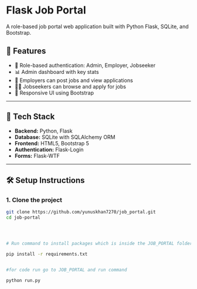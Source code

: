 # Flask Job Portal

A role-based job portal web application built with Python Flask, SQLite, and Bootstrap.

## 🎯 Features

- 🔐 Role-based authentication: Admin, Employer, Jobseeker
- 📊 Admin dashboard with key stats
- 💼 Employers can post jobs and view applications
- 👨‍💻 Jobseekers can browse and apply for jobs
- 📱 Responsive UI using Bootstrap

---

## 🚀 Tech Stack

- **Backend:** Python, Flask
- **Database:** SQLite with SQLAlchemy ORM
- **Frontend:** HTML5, Bootstrap 5
- **Authentication:** Flask-Login
- **Forms:** Flask-WTF

---

## 🛠️ Setup Instructions

### 1. Clone the project

```bash
git clone https://github.com/yunuskhan7270/job_portal.git
cd job-portal




# Run command to install packages which is inside the JOB_PORTAL folder

pip install -r requirements.txt


#for code run go to JOB_PORTAL and run command

python run.py